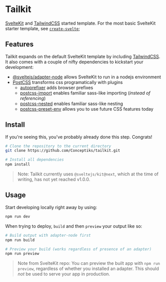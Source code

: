 # Tailkit

[SvelteKit](https://kit.svelte.dev/) and [TailwindCSS](https://tailwindcss.com/) started template. For the most basic SvelteKit starter template, see [`create-svelte`](https://github.com/sveltejs/kit/tree/master/packages/create-svelte);

## Features

Tailkit expands on the default SvelteKit template by including [TailwindCSS](https://tailwindcss.com/). It also comes with a couple of nifty dependencies to kickstart your development:
- [@sveltejs/adapter-node](https://www.npmjs.com/package/@sveltejs/adapter-node) allows SvelteKit to run in a nodejs environment
- [PostCSS](https://www.npmjs.com/package/postcss) transforms css programatically with plugins
  - [autoprefixer](https://www.npmjs.com/package/autoprefixer) adds browser prefixes
  - [postcss-import](https://www.npmjs.com/package/postcss-import) enables familiar sass-like importing (*instead of referencing*)
  - [postcss-nested](https://www.npmjs.com/package/postcss-nested) enables familiar sass-like nesting
  - [postcss-preset-env](https://www.npmjs.com/package/postcss-preset-env) allows you to use future CSS features today

## Install

If you're seeing this, you've probably already done this step. Congrats!

```bash
# Clone the repository to the current directory
git clone https://github.com/Conceptiks/tailkit.git

# Install all dependencies
npm install
```

> Note: Tailkit currently uses `@sveltejs/kit@next`, which at the time of writing, has not yet reached v1.0.0.

## Usage

Start developing locally right away by using: 

```bash
npm run dev
```

When trying to deploy, `build` and then `preview` your output like so:
```bash
# Build output with adapter-node first
npm run build

# Preview your build (works regardless of presence of an adapter)
npm run preview
```

> Note from SvelteKit repo: You can preview the built app with `npm run preview`, regardless of whether you installed an adapter. This should _not_ be used to serve your app in production.
